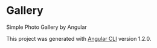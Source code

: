 # Gallery

Simple Photo Gallery by Angular

This project was generated with [Angular CLI](https://github.com/angular/angular-cli) version 1.2.0.

